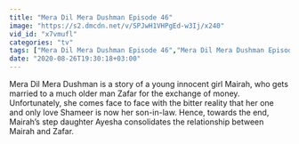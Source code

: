 ```yaml
---
title: "Mera Dil Mera Dushman Episode 46"
image: "https://s2.dmcdn.net/v/SPJwH1VHPgEd-w3Ij/x240"
vid_id: "x7vmufl"
categories: "tv"
tags: ["Mera Dil Mera Dushman Episode 46","Mera Dil Mera Dushman EpisodeMera Dil Mera Dushman","Mera Dil Mera Dushman 46"]
date: "2020-08-26T19:30:18+03:00"
---
```

Mera Dil Mera Dushman is a story of a young innocent girl Mairah, who gets married to a much older man Zafar for the exchange of money. Unfortunately, she comes face to face with the bitter reality that her one and only love Shameer is now her son-in-law. Hence, towards the end, Mairah’s step daughter Ayesha consolidates the relationship between Mairah and Zafar.
